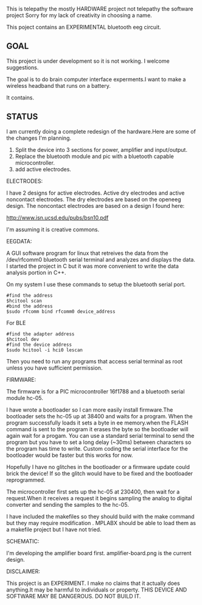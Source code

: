 This is telepathy the mostly HARDWARE project not telepathy the software project
Sorry for my lack of creativity in choosing a name.

This poject contains an EXPERIMENTAL bluetooth eeg circuit.

GOAL
------
This project is under development so it is not working. I welcome suggestions.


The goal is to do brain computer interface experments.I want to make a wireless headband that runs
on a battery. 

It contains.

STATUS
------
I am currently doing a complete redesign of the hardware.Here are some of the changes I'm planning.

1. Split the device into 3 sections for power, amplifier and input/output.
2. Replace the bluetooth module and pic with a bluetooth capable microcontroller.
3. add active electrodes.

ELECTRODES: 

I have 2 designs for active electrodes. Active dry electrodes and active noncontact electrodes.
The dry electrodes are based on the openeeg design. The noncontact electrodes are based on a design I found here:

http://www.isn.ucsd.edu/pubs/bsn10.pdf

I'm assuming it is creative commons.



EEGDATA:

A GUI software program for linux that retreives the data from the /dev/rfcomm0 bluetooth serial terminal
and analyzes and displays the data. I started the project in C but it was more convenient to write the data analysis portion in C++. 

On my system I use these commands to setup the bluetooth serial port.

 	#find the address
 	$hcitool scan
	#bind the address
	$sudo rfcomm bind rfcomm0 device_address
	
For BLE

	#find the adapter address
	$hcitool dev
	#find the device address
	$sudo hcitool -i hci0 lescan
	

Then you need to run any programs that access serial terminal as root unless you have sufficient permission.



FIRMWARE:


The firmware is for a PIC microcontroller 16f1788 and a bluetooth serial module hc-05.

I have wrote a bootloader so I can more easily install firmware.The bootloader sets the hc-05 up at 38400 and waits for a program.
When the program successfully loads it sets a byte in ee memory.when the FLASH command is sent to the program it erases the byte
so the bootloader will again wait for a progam. You can use a standard serial terminal to send the program but you have to set a long delay (~30ms) between characters so the program has time to write. Custom coding the serial interface for the bootloader would be faster but this works for now.

Hopefully I have no glitches in the bootloader or a firmware update could brick the device! 
If so the glitch would have to be fixed and the bootloader reprogrammed.


The microcontroller first sets up the hc-05 at 230400, then wait for a request.When it receives  a request it begins sampling the analog to digital converter and sending the samples to the hc-05.

I have included the makefiles so they should build with the make command but they may require modification . MPLABX should be able to load them as a makefile project but I have not tried.
 

SCHEMATIC:

I'm developing the amplifier board first. amplifier-board.png is the current design.


DISCLAIMER:

This project is an EXPERIMENT. I make no claims that it actually does anything.It may be harmful to 
individuals or property.
THIS DEVICE AND SOFTWARE MAY BE DANGEROUS. DO NOT BUILD IT.
